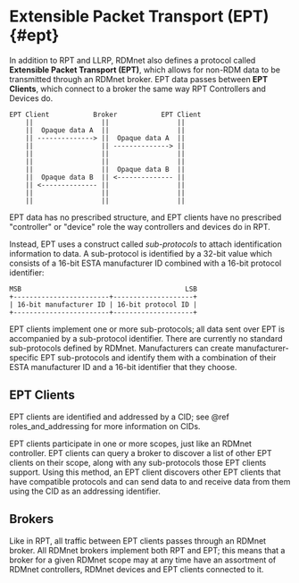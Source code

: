 # Extensible Packet Transport (EPT)                                                          {#ept}

In addition to RPT and LLRP, RDMnet also defines a protocol called
**Extensible Packet Transport (EPT)**, which allows for non-RDM data to be transmitted through an
RDMnet broker. EPT data passes between **EPT Clients**, which connect to a broker the same way
RPT Controllers and Devices do.

```
EPT Client           Broker           EPT Client
    ||                 ||                 ||
    ||  Opaque data A  ||                 ||
    || --------------> ||  Opaque data A  ||
    ||                 || --------------> ||
    ||                 ||                 ||
    ||                 ||                 ||
    ||                 ||  Opaque data B  ||
    ||  Opaque data B  || <-------------- ||
    || <-------------- ||                 ||
    ||                 ||                 ||
    ||                 ||                 ||
```

EPT data has no prescribed structure, and EPT clients have no prescribed "controller" or "device"
role the way controllers and devices do in RPT.

Instead, EPT uses a construct called _sub-protocols_ to attach identification information to data.
A sub-protocol is identified by a 32-bit value which consists of a 16-bit ESTA manufacturer ID
combined with a 16-bit protocol identifier:

```
MSB                                         LSB
+------------------------+--------------------+
| 16-bit manufacturer ID | 16-bit protocol ID |
+------------------------+--------------------+
```

EPT clients implement one or more sub-protocols; all data sent over EPT is accompanied by a
sub-protocol identifier. There are currently no standard sub-protocols defined by RDMnet.
Manufacturers can create manufacturer-specific EPT sub-protocols and identify them with a
combination of their ESTA manufacturer ID and a 16-bit identifier that they choose.

## EPT Clients

EPT clients are identified and addressed by a CID; see @ref roles_and_addressing for more
information on CIDs.

EPT clients participate in one or more scopes, just like an RDMnet controller. EPT clients can
query a broker to discover a list of other EPT clients on their scope, along with any sub-protocols
those EPT clients support. Using this method, an EPT client discovers other EPT clients that have
compatible protocols and can send data to and receive data from them using the CID as an addressing
identifier.

## Brokers

Like in RPT, all traffic between EPT clients passes through an RDMnet broker. All RDMnet brokers
implement both RPT and EPT; this means that a broker for a given RDMnet scope may at any time have
an assortment of RDMnet controllers, RDMnet devices and EPT clients connected to it.
